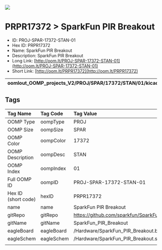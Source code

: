 


  
![][im]
# PRPR17372 > SparkFun PIR Breakout

- ID: PROJ-SPAR-17372-STAN-01
- Hex ID: PRPR17372
- Name: SparkFun PIR Breakout
- Description: SparkFun PIR Breakout
- Long Link: [http://oom.lt/PROJ-SPAR-17372-STAN-01](http://oom.lt/PROJ-SPAR-17372-STAN-01)
- Short Link: [http://oom.lt/PRPR17372](http://oom.lt/PRPR17372)
  

|oomlout_OOMP_projects_V2/PROJ/SPAR/17372/STAN/01/kicadPcb3dFront.png|oomlout_OOMP_projects_V2/PROJ/SPAR/17372/STAN/01/kicadPcb3dBack.png|oomlout_OOMP_projects_V2/PROJ/SPAR/17372/STAN/01/kicadPcb3d.png||
| :---: | :---: | :---: | :---: |

## Tags
  

|Tag Name|Tag Code|Tag Value|
| :--- | :--- | :--- |
|OOMP Type|oompType|PROJ|
|OOMP Size|oompSize|SPAR|
|OOMP Color|oompColor|17372|
|OOMP Description|oompDesc|STAN|
|OOMP Index|oompIndex|01|
|Full OOMP ID|oompID|PROJ-SPAR-17372-STAN-01|
|Hex ID (short code)|hexID|PRPR17372|
|name|name|SparkFun PIR Breakout|
|gitRepo|gitRepo|https://github.com/sparkfun/SparkFun_PIR_Breakout|
|gitName|gitName|SparkFun_PIR_Breakout|
|eagleBoard|eagleBoard|/Hardware/SparkFun_PIR_Breakout.brd|
|eagleSchem|eagleSchem|/Hardware/SparkFun_PIR_Breakout.sch|
||||



[im]: PROJ/SPAR/17372/STAN/01/kicadPcb3d_450.png
